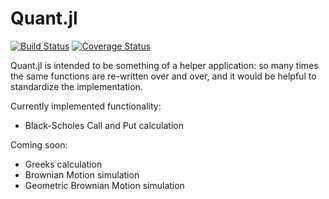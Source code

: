 # Quant.jl

[![Build Status](https://travis-ci.org/bspeice/Quant.jl.svg?branch=master)](https://travis-ci.org/bspeice/Quant.jl)
[![Coverage Status](https://coveralls.io/repos/github/bspeice/Quant.jl/badge.svg?branch=master)](https://coveralls.io/github/bspeice/Quant.jl?branch=master)

Quant.jl is intended to be something of a helper application: so many
times the same functions are re-written over and over, and it would
be helpful to standardize the implementation.

Currently implemented functionality:
  - Black-Scholes Call and Put calculation

Coming soon:
  - Greeks calculation
  - Brownian Motion simulation
  - Geometric Brownian Motion simulation
